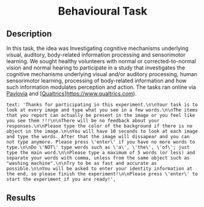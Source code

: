 <h1 align="center">Behavioural Task</h1>
<h2 align="left">Description</h2>

In this task, the idea was Investigating cognitive mechanisms underlying visual, auditory, body-related information processing and sensorimotor learning. We sought healthy volunteers with normal or corrected-to-normal vision and normal hearing to participate in a study that investigates the cognitive mechanisms underlying visual and/or auditory processing, human sensorimotor learning, processing of body-related information and how such information modulates perception and action. The tasks ran online via [<ins>Pavlovia</ins>](https://pavlovia.org/) and [<ins>Qualtrics</ins>]https://www.qualtrics.com). 

    text: 'Thanks for participating in this experiment.\n\nYour task is to look at every image and type what you see in a few words.\n\nThe items that you report can actually be present in the image or you feel like you see them !!!\n\nThere will be no feedback about your responses.\n\nPlease type the color of the background if there is no object in the image.\n\nYou will have 10 seconds to look at each image and type the words. After that the image will dissapear and you can not type anymore. Please press \'enter\' if you have no more words to type.\n\nDo \'NOT\' type words such as \'a\', \'the\', \'of\'; just type the main word.\n\nPlease type a maximum of 5 words (or less) and separate your words with comma, unless from the same object such as "washing machine".\n\nTry to be as fast and accurate as possible.\n\nYou will be asked to enter your identity information at the end, so please finish the experiment!\n\nPlease press \'enter\' to start the experiment if you are ready!',


<h2 align="left">Results</h2>
